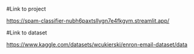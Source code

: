 #Link to project

https://spam-classifier-nubh6paxtsllygn7e4fkgym.streamlit.app/

#Link to dataset

https://www.kaggle.com/datasets/wcukierski/enron-email-dataset/data
